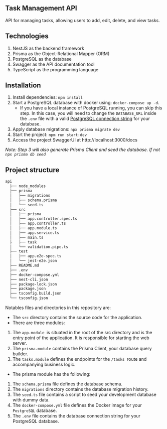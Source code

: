 ## Task Management API

API for managing tasks, allowing users to add, edit, delete, and view tasks.

## Technologies

1. NestJS as the backend framework
2. Prisma as the Object-Relational Mapper (ORM)
3. PostgreSQL as the database
4. Swagger as the API documentation tool
5. TypeScript as the programming language

## Installation

1. Install dependencies: `npm install`
2. Start a PostgreSQL database with docker using: `docker-compose up -d`. 
    - If you have a local instance of PostgreSQL running, you can skip this step. In this case, you will need to change the `DATABASE_URL` inside the `.env` file with a valid [PostgreSQL connection string](https://www.prisma.io/docs/concepts/database-connectors/postgresql#connection-details) for your database. 
3. Apply database migrations: `npx prisma migrate dev` 
4. Start the project:  `npm run start:dev`
5. Access the project SwaggerUI at http://localhost:3000/docs

_Note: Step 3 will also generate Prisma Client and seed the database. 
If not `npx prisma db seed`_

## Project structure

```bash
api
  ├── node_modules
  ├── prisma
  │   ├── migrations
  │   ├── schema.prisma
  │   └── seed.ts
  ├── src
  │   ├── prisma
  │   ├── app.controller.spec.ts
  │   ├── app.controller.ts
  │   ├── app.module.ts
  │   ├── app.service.ts
  │   ├── main.ts
  ├   ├── task
  │   └── validation.pipe.ts
  ├── test
  │   ├── app.e2e-spec.ts
  │   └── jest-e2e.json
  ├── README.md
  ├── .env
  ├── docker-compose.yml
  ├── nest-cli.json
  ├── package-lock.json
  ├── package.json
  ├── tsconfig.build.json
  └── tsconfig.json
```

Notables files and directories in this repository are:

- The `src` directory contains the source code for the application. 
- There are three modules:
1. The `app.module `is situated in the root of the src directory and is the entry point of the application. It is responsible for starting the web server.
2. The `prisma.module` contains the Prisma Client, your database query builder.
3. The `tasks.module` defines the endpoints for the `/tasks `route and accompanying business logic.

- The prisma module has the following:
1. The `schema.prisma` file defines the database schema.
2. The `migrations` directory contains the database migration history.
3. The `seed.ts` file contains a script to seed your development database with dummy data.
4. The `docker-compose.yml` file defines the Docker image for your `PostgreSQL` database.
5. The `.env` file contains the database connection string for your PostgreSQL database.

